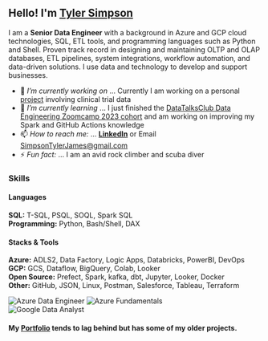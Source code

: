 ## Hello! I'm [Tyler Simpson](https://www.tylerjsimpson.com/)
I am a **Senior Data Engineer** with a background in Azure and GCP cloud technologies, SQL, ETL tools, and programming languages such as Python and Shell. Proven track record in designing and maintaining OLTP and OLAP databases, ETL pipelines, system integrations, workflow automation, and data-driven solutions. I use data and technology to develop and support businesses.  
- 🔭 *I’m currently working on* ... Currently I am working on a personal [project](https://github.com/TylerJSimpson/p3dd_phase_3_due_diligence) involving clinical trial data 
- 🌱 *I’m currently learning* ... I just finished the [DataTalksClub Data Engineering Zoomcamp 2023 cohort](https://github.com/DataTalksClub/data-engineering-zoomcamp) and am working on improving my Spark and GitHub Actions knowledge    
- 📫 *How to reach me:* ... **[LinkedIn](https://www.linkedin.com/in/tj-simpson/)** or Email SimpsonTylerJames@gmail.com  
- ⚡ *Fun fact:* ... I am an avid rock climber and scuba diver  

### Skills  
#### Languages  
**SQL:**	T-SQL, PSQL, SOQL, Spark SQL  
**Programming:**	Python, Bash/Shell, DAX  

#### Stacks & Tools
**Azure:** ADLS2, Data Factory, Logic Apps, Databricks, PowerBI, DevOps  
**GCP:** GCS, Dataflow, BigQuery, Colab, Looker  
**Open Source:** Prefect, Spark, kafka, dbt, Jupyter, Looker, Docker  
**Other:** GitHub, JSON, Linux, Postman, Salesforce, Tableau, Terraform
  

![Azure Data Engineer](https://images.credly.com/size/110x110/images/61542181-0e8d-496c-a17c-3d4bf590eda1/azure-data-engineer-associate-600x600.png)
![Azure Fundamentals](https://images.credly.com/size/110x110/images/be8fcaeb-c769-4858-b567-ffaaa73ce8cf/image.png)  
![Google Data Analyst](https://user-images.githubusercontent.com/94872173/208488735-32ae18ea-d8fa-4312-a526-daea347a19a7.png)
  
#### My **[Portfolio](https://www.tylerjsimpson.com/)** tends to lag behind but has some of my older projects.
